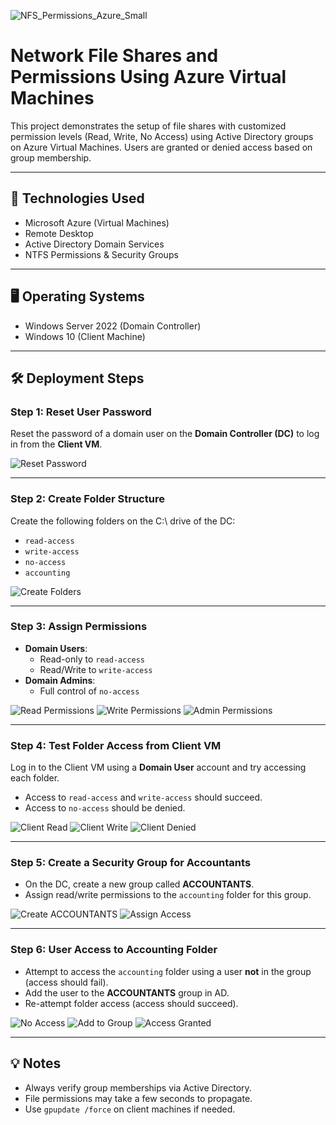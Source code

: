 ![NFS_Permissions_Azure_Small](https://github.com/user-attachments/assets/c9e94a9a-f15e-46c1-b2bc-9bd9f322a049)


# Network File Shares and Permissions Using Azure Virtual Machines

This project demonstrates the setup of file shares with customized permission levels (Read, Write, No Access) using Active Directory groups on Azure Virtual Machines. Users are granted or denied access based on group membership.

---

## 🧰 Technologies Used

- Microsoft Azure (Virtual Machines)
- Remote Desktop
- Active Directory Domain Services
- NTFS Permissions & Security Groups

---

## 🖥️ Operating Systems

- Windows Server 2022 (Domain Controller)
- Windows 10 (Client Machine)

---


## 🛠️ Deployment Steps

### Step 1: Reset User Password

Reset the password of a domain user on the **Domain Controller (DC)** to log in from the **Client VM**.

![Reset Password](images/reset-user-password.png)

---

### Step 2: Create Folder Structure

Create the following folders on the C:\ drive of the DC:
- `read-access`
- `write-access`
- `no-access`
- `accounting`

![Create Folders](images/create-access-folders.png)

---

### Step 3: Assign Permissions

- **Domain Users**:
  - Read-only to `read-access`
  - Read/Write to `write-access`
- **Domain Admins**:
  - Full control of `no-access`

![Read Permissions](images/read-permissions.png)
![Write Permissions](images/write-permissions.png)
![Admin Permissions](images/admin-permissions.png)

---

### Step 4: Test Folder Access from Client VM

Log in to the Client VM using a **Domain User** account and try accessing each folder.
- Access to `read-access` and `write-access` should succeed.
- Access to `no-access` should be denied.

![Client Read](images/client-access-read.png)
![Client Write](images/client-access-write.png)
![Client Denied](images/client-denied-access.png)

---

### Step 5: Create a Security Group for Accountants

- On the DC, create a new group called **ACCOUNTANTS**.
- Assign read/write permissions to the `accounting` folder for this group.

![Create ACCOUNTANTS](images/create-accountants-group.png)
![Assign Access](images/assign-accountants-access.png)

---

### Step 6: User Access to Accounting Folder

- Attempt to access the `accounting` folder using a user **not** in the group (access should fail).
- Add the user to the **ACCOUNTANTS** group in AD.
- Re-attempt folder access (access should succeed).

![No Access](images/no-access-user.png)
![Add to Group](images/add-user-to-accountants.png)
![Access Granted](images/user-gains-access.png)

---

## 💡 Notes

- Always verify group memberships via Active Directory.
- File permissions may take a few seconds to propagate.
- Use `gpupdate /force` on client machines if needed.
